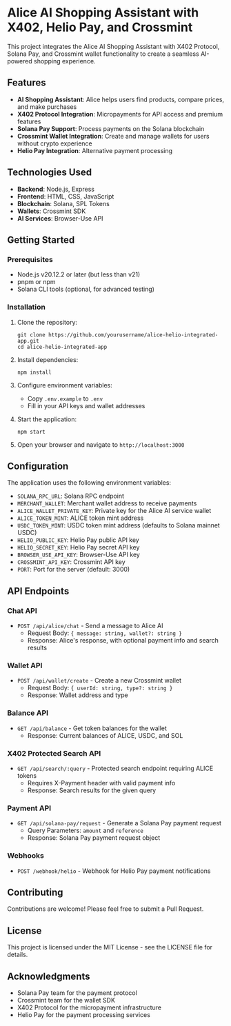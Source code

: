 # Alice AI Shopping Assistant with X402, Helio Pay, and Crossmint

This project integrates the Alice AI Shopping Assistant with X402 Protocol, Solana Pay, and Crossmint wallet functionality to create a seamless AI-powered shopping experience.

## Features

- **AI Shopping Assistant**: Alice helps users find products, compare prices, and make purchases
- **X402 Protocol Integration**: Micropayments for API access and premium features
- **Solana Pay Support**: Process payments on the Solana blockchain
- **Crossmint Wallet Integration**: Create and manage wallets for users without crypto experience
- **Helio Pay Integration**: Alternative payment processing

## Technologies Used

- **Backend**: Node.js, Express
- **Frontend**: HTML, CSS, JavaScript
- **Blockchain**: Solana, SPL Tokens
- **Wallets**: Crossmint SDK
- **AI Services**: Browser-Use API

## Getting Started

### Prerequisites

- Node.js v20.12.2 or later (but less than v21)
- pnpm or npm
- Solana CLI tools (optional, for advanced testing)

### Installation

1. Clone the repository:
   ```
   git clone https://github.com/yourusername/alice-helio-integrated-app.git
   cd alice-helio-integrated-app
   ```

2. Install dependencies:
   ```
   npm install
   ```

3. Configure environment variables:
   - Copy `.env.example` to `.env`
   - Fill in your API keys and wallet addresses

4. Start the application:
   ```
   npm start
   ```

5. Open your browser and navigate to `http://localhost:3000`

## Configuration

The application uses the following environment variables:

- `SOLANA_RPC_URL`: Solana RPC endpoint
- `MERCHANT_WALLET`: Merchant wallet address to receive payments
- `ALICE_WALLET_PRIVATE_KEY`: Private key for the Alice AI service wallet
- `ALICE_TOKEN_MINT`: ALICE token mint address
- `USDC_TOKEN_MINT`: USDC token mint address (defaults to Solana mainnet USDC)
- `HELIO_PUBLIC_KEY`: Helio Pay public API key
- `HELIO_SECRET_KEY`: Helio Pay secret API key
- `BROWSER_USE_API_KEY`: Browser-Use API key
- `CROSSMINT_API_KEY`: Crossmint API key
- `PORT`: Port for the server (default: 3000)

## API Endpoints

### Chat API

- `POST /api/alice/chat` - Send a message to Alice AI
  - Request Body: `{ message: string, wallet?: string }`
  - Response: Alice's response, with optional payment info and search results

### Wallet API

- `POST /api/wallet/create` - Create a new Crossmint wallet
  - Request Body: `{ userId: string, type?: string }`
  - Response: Wallet address and type

### Balance API

- `GET /api/balance` - Get token balances for the wallet
  - Response: Current balances of ALICE, USDC, and SOL

### X402 Protected Search API

- `GET /api/search/:query` - Protected search endpoint requiring ALICE tokens
  - Requires X-Payment header with valid payment info
  - Response: Search results for the given query

### Payment API

- `GET /api/solana-pay/request` - Generate a Solana Pay payment request
  - Query Parameters: `amount` and `reference`
  - Response: Solana Pay payment request object

### Webhooks

- `POST /webhook/helio` - Webhook for Helio Pay payment notifications

## Contributing

Contributions are welcome! Please feel free to submit a Pull Request.

## License

This project is licensed under the MIT License - see the LICENSE file for details.

## Acknowledgments

- Solana Pay team for the payment protocol
- Crossmint team for the wallet SDK
- X402 Protocol for the micropayment infrastructure
- Helio Pay for the payment processing services
